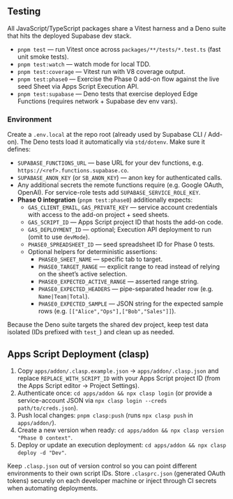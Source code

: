 ## Testing

All JavaScript/TypeScript packages share a Vitest harness and a Deno suite that hits the deployed Supabase dev stack.

- `pnpm test` — run Vitest once across `packages/**/tests/*.test.ts` (fast unit smoke tests).
- `pnpm test:watch` — watch mode for local TDD.
- `pnpm test:coverage` — Vitest run with V8 coverage output.
- `pnpm test:phase0` — Exercise the Phase 0 add-on flow against the live seed Sheet via Apps Script Execution API.
- `pnpm test:supabase` — Deno tests that exercise deployed Edge Functions (requires network + Supabase dev env vars).

### Environment

Create a `.env.local` at the repo root (already used by Supabase CLI / Add-on). The Deno tests load it automatically via `std/dotenv`. Make sure it defines:

- `SUPABASE_FUNCTIONS_URL` — base URL for your dev functions, e.g. `https://<ref>.functions.supabase.co`.
- `SUPABASE_ANON_KEY` (or `SB_ANON_KEY`) — anon key for authenticated calls.
- Any additional secrets the remote functions require (e.g. Google OAuth, OpenAI). For service-role tests add `SUPABASE_SERVICE_ROLE_KEY`.
- **Phase 0 integration** (`pnpm test:phase0`) additionally expects:
  - `GAS_CLIENT_EMAIL`, `GAS_PRIVATE_KEY` — service account credentials with access to the add-on project + seed sheets.
  - `GAS_SCRIPT_ID` — Apps Script project ID that hosts the add-on code.
  - `GAS_DEPLOYMENT_ID` — optional; Execution API deployment to run (omit to use `devMode`).
  - `PHASE0_SPREADSHEET_ID` — seed spreadsheet ID for Phase 0 tests.
  - Optional helpers for deterministic assertions:
    - `PHASE0_SHEET_NAME` — specific tab to target.
    - `PHASE0_TARGET_RANGE` — explicit range to read instead of relying on the sheet’s active selection.
    - `PHASE0_EXPECTED_ACTIVE_RANGE` — asserted range string.
    - `PHASE0_EXPECTED_HEADERS` — pipe-separated header row (e.g. `Name|Team|Total`).
    - `PHASE0_EXPECTED_SAMPLE` — JSON string for the expected sample rows (e.g. `[["Alice","Ops"],["Bob","Sales"]]`).

Because the Deno suite targets the shared dev project, keep test data isolated (IDs prefixed with `test_`) and clean up as needed.

## Apps Script Deployment (clasp)

1. Copy `apps/addon/.clasp.example.json` → `apps/addon/.clasp.json` and replace `REPLACE_WITH_SCRIPT_ID` with your Apps Script project ID (from the Apps Script editor → Project Settings).
2. Authenticate once: `cd apps/addon && npx clasp login` (or provide a service-account JSON via `npx clasp login --creds path/to/creds.json`).
3. Push local changes: `pnpm clasp:push` (runs `npx clasp push` in `apps/addon/`).
4. Create a new version when ready: `cd apps/addon && npx clasp version "Phase 0 context"`.
5. Deploy or update an execution deployment: `cd apps/addon && npx clasp deploy -d "Dev"`.

Keep `.clasp.json` out of version control so you can point different environments to their own script IDs. Store `.clasprc.json` (generated OAuth tokens) securely on each developer machine or inject through CI secrets when automating deployments.
